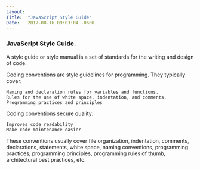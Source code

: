 ```yaml
---
Layout:	
Title:	"JavaScript Style Guide"
Date:	2017-08-16 09:03:04 -0600
---
```


### JavaScript Style Guide.

A style guide or style manual is a set of standards for the writing and design of code. 

Coding conventions are style guidelines for programming. They typically cover:

    Naming and declaration rules for variables and functions.
    Rules for the use of white space, indentation, and comments.
    Programming practices and principles

Coding conventions secure quality:

    Improves code readability
    Make code maintenance easier

 These conventions usually cover file organization, indentation, comments, declarations, statements, white space, naming conventions, programming practices, programming principles, programming rules of thumb, architectural best practices, etc.
